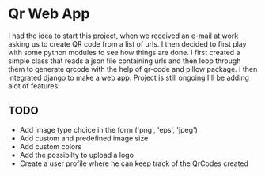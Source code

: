 
# Qr Web App

I had the idea to start this project, when we received an e-mail at work asking us to create QR code from a list of urls. I then decided to first play with some python modules to see how things are done. I first created a simple class that reads a json file containing urls and then loop through them to generate qrcode with the help of 
qr-code and pillow package. I then integrated django to make a web app. Project is still ongoing I'll be adding alot of features.





## TODO
* Add image type choice in the form ('png', 'eps', 'jpeg')
* Add custom and predefined image size
* Add custom colors
* Add the possibilty to upload a logo
* Create a user profile where he can keep track of the QrCodes created
